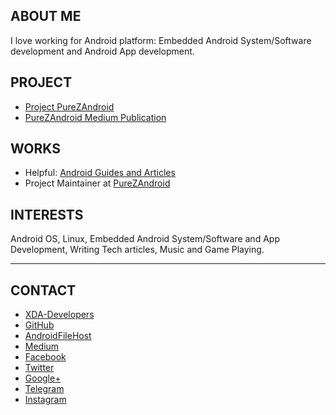 ## ABOUT ME
I love working for Android platform: Embedded Android System/Software development and Android App development.

## PROJECT
- [Project PureZAndroid](https://github.com/purezandroid)
- [PureZAndroid Medium Publication](https://medium.com/purezandroid)

## WORKS
- Helpful: [Android Guides and Articles](https://github.com/zawzaww/android-tutorials)
- Project Maintainer at [PureZAndroid](https://github.com/purezandroid)

## INTERESTS
Android OS, Linux, Embedded Android System/Software and App Development, Writing Tech articles, Music and Game Playing.

---

## CONTACT
- [XDA-Developers](https://forum.xda-developers.com/member.php?u=7581611)
- [GitHub](https://github.com/zawzaww)
- [AndroidFileHost](https://androidfilehost.com/?w=profile&uid=529152257862700649)
- [Medium](https://medium.com/@zawzaww)
- [Facebook](https://www.facebook.com/zawzaw.me)
- [Twitter](https://twitter.com/zawzawwme)
- [Google+](https://plus.google.com/+ZawZawMM)
- [Telegram](https://t.me/zawzaww)
- [Instagram](https://www.instagram.com/zawzaw.me)
